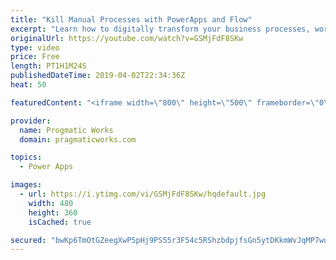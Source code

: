 ```yaml
---
title: "Kill Manual Processes with PowerApps and Flow"
excerpt: "Learn how to digitally transform your business processes, workflows and kill manual paperwork with PowerApps and Flow.  Need beautiful apps and reports built for your organization? Pragmatic Works can help you with our shared development service. http://www.powerplatformpros.com"
originalUrl: https://youtube.com/watch?v=GSMjFdF8SKw
type: video
price: Free
length: PT1H1M24S
publishedDateTime: 2019-04-02T22:34:36Z
heat: 50

featuredContent: "<iframe width=\"800\" height=\"500\" frameborder=\"0\" src=\"https://www.youtube.com/embed/GSMjFdF8SKw\" allow=\"accelerometer; autoplay; encrypted-media; gyroscope; picture-in-picture\" allowfullscreen></iframe>"

provider:
  name: Progmatic Works
  domain: pragmaticworks.com

topics:
  - Power Apps

images:
  - url: https://i.ytimg.com/vi/GSMjFdF8SKw/hqdefault.jpg
    width: 480
    height: 360
    isCached: true

secured: "bwKp6TmOtGZeegXwP5pHj9PS55r3F54c5RShzbdpjfsGn5ytDKkmWvJqMP7wuQdzIGvZGzWq7SCvT07pcJXUq7F3n2DKTsarG/cf9pwqOWTmxGFAe7nRuPwaNf85fTNIEouWvyznYdDjNGuNfTflMcOhIhZumNrOHLWVBA/jDoBQ5lZt6jLuhKF8Tfcb1F6W+5ckhWSsdyeIt1M693OPfY4+GZZXepzG+Z3DczUT8IYm1dEu/uzUt6MYLxxcXmiolfw3wYFAbisGFo4IAhKf10ulnP0d8ethb9QaNwBC5P5C0nvPzxq8tS1ziyeUHbOAp7aHAc5lpzdtSvHllUsD7jqSfxzqicuo2c79omFyL4yOXCRtaEavgIds495A1ZWkRNgY2jZlFrI1AtStPGN8ORG08GN8IcVqW38VDQMedt0=;l/nBeI5E2VxFsCKVTrshUw=="
---
```


